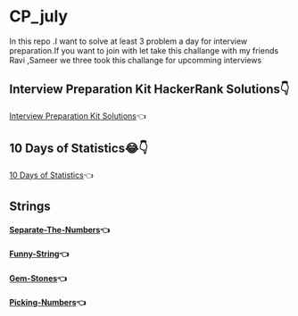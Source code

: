 # CP_july
In this repo .I want to solve at least 3 problem a day  for interview preparation.If you want to join with let take this challange with my friends Ravi ,Sameer we three took this challange for  upcomming interviews



## Interview Preparation Kit HackerRank Solutions👇
[Interview Preparation Kit Solutions](https://github.com/kadambarigirish/cp_july/tree/main/interview_prepartion_kit_hacker_rank_sol)👈

## 10 Days of Statistics😂👇
[10 Days of Statistics](https://github.com/kadambarigirish/cp_july/tree/main/10%20Days%20of%20Statistics)👈


## Strings

#### [Separate-The-Numbers](https://github.com/kadambarigirish/cp_july/tree/main/separate-the-numbers-English)👈
#### [Funny-String](https://github.com/kadambarigirish/cp_july/tree/main/funny-string)👈
#### [Gem-Stones](https://github.com/kadambarigirish/cp_july/tree/main/Gem-Stones)👈
#### [Picking-Numbers](https://github.com/kadambarigirish/cp_july/tree/main/Picking-Number)👈
